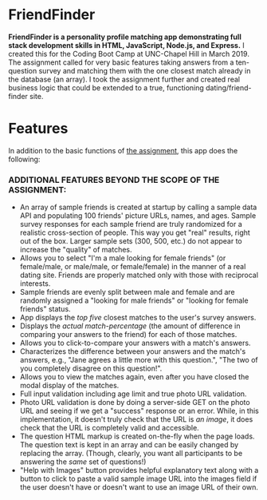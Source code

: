 # FriendFinder

**FriendFinder is a personality profile matching app demonstrating full stack development skills in HTML, JavaScript, Node.js, and Express.** I created this for the Coding Boot Camp at UNC-Chapel Hill in March 2019. The assignment called for very basic features taking answers from a ten-question survey and matching them with the one closest match already in the database (an array). I took the assignment further and created real business logic that could be extended to a true, functioning dating/friend-finder site.

# Features
In addition to the basic functions of [the assignment](homework_instructions.md), this app does the following:

### ADDITIONAL FEATURES BEYOND THE SCOPE OF THE ASSIGNMENT:
* An array of sample friends is created at startup by calling a sample data API and populating 100 friends' picture URLs, names, and ages. Sample survey responses for each sample friend are truly randomized for a realistic cross-section of people. This way you get "real" results, right out of the box. Larger sample sets (300, 500, etc.) do not appear to increase the "quality" of matches.
* Allows you to select "I'm a male looking for female friends" (or female/male, or male/male, or female/female) in the manner of a real dating site. Friends are properly matched only with those with reciprocal interests.
* Sample friends are evenly split between male and female and are randomly assigned a "looking for male friends" or "looking for female friends" status.
* App displays the *top five* closest matches to the user's survey answers.
* Displays the *actual match-percentage* (the amount of difference in comparing your answers to the friend) for each of those matches.
* Allows you to click-to-compare your answers with a match's answers.
* Characterizes the difference between your answers and the match's answers, e.g., "Jane agrees a little more with this question.", "The two of you completely disagree on this question!".
* Allows you to view the matches again, even after you have closed the modal display of the matches.
* Full input validation including age limit and true photo URL validation.
* Photo URL validation is done by doing a server-side GET on the photo URL and seeing if we get a "success" response or an error. While, in this implementation, it doesn't truly check that the URL is *an image*, it does check that the URL is completely valid and accessible.
* The question HTML markup is created on-the-fly when the page loads. The question text is kept in an array and can be easily changed by replacing the array. (Though, clearly, you want all participants to be answering the *same* set of questions!)
* "Help with Images" button provides helpful explanatory text along with a button to click to paste a valid sample image URL into the images field if the user doesn't have or doesn't want to use an image URL of their own.